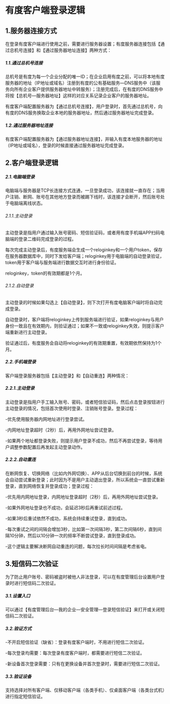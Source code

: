 # 有度客户端登录逻辑

## 1.服务器连接方式

在登录有度客户端进行使用之前，需要进行服务器设置；有度服务器连接包括【通过总机号连接】和【通过服务器地址连接】两种方式：

##### 1.1.通过总机号连接

总机号是有度为每一个企业分配的唯一ID；在企业启用有度之前，可以将本地有度服务器的地址（IP地址或域名）注册到有度的公有基础服务—DNS服务中（该服务向所有企业客户提供服务器地址中转服务）；注册完成后，在有度的DNS服务中将按【总机号—服务器地址】这样的对应关系记录企业客户的服务器地址。

有度客户端配置服务器为【通过总机号连接】，用户登录时，首先通过总机号，向有度的DNS服务换取企业本地的服务器地址，然后通过服务器地址完成登录。	

##### 1.2.通过服务器地址连接

有度客户端配置服务器为【通过服务器地址连接】，并输入有度本地服务器的地址（IP地址或域名），登录的时候直接通过服务器地址完成登录。

## 2.客户端登录逻辑

##### 2.1.电脑端登录

电脑端与服务器是TCP长连接方式连通，一旦登录成功，该连接就一直存在；当用户注销、断网、账号在其他地方登录而被踢下线时，该连接才会断开，然后账号处于电脑端离线状态。

###### 2.1.1.主动登录

主动登录是指用户通过输入账号密码、短信验证码，或者用有度手机端APP扫码电脑端的登录二维码完成登录的过程。

每次完成主动登录后，有度服务端会生成一个reloginkey和一个用户token，保存在服务器数据库中，同时下发给客户端；reloginkey用于电脑端的自动登录验证，token用于客户端与服务端进行数据交互时进行身份验证。

reloginkey，token的有效期都是1个月。

###### 2.1.2.自动登录

主动登录的时候如果勾选上【自动登录】，则下次打开有度电脑客户端时将自动完成登录。

自动登录时，客户端将reloginkey上传到服务端进行验证，如果reloginkey与用户身份一致且在有效期内，则验证通过；如果不一致或reloginkey失效，则提示客户端重新进行主动登录。

验证通过后，有度服务会自动将reloginkey的有效期重置，有效期依然保持为1个月。

##### 2.2.手机端登录

客户端登录服务器包括【主动登录】和【自动重连】两种情况：

##### 2.2.1.主动登录

主动登录是指用户手工输入账号、密码，或者短信验证码，然后点击登录按钮进行主动登录的情况，包括首次使用时登录、注销账号登录。登录过程：

-优先使用服务器内网地址进行登录尝试。

-内网地址登录超时（2秒）后，再用外网地址尝试登录。

-如果两个地址都登录失败，则提示用户登录不成功，然后不再尝试登录，等待用户调整参数配置后再发起主动登录动作。

##### 2.2.2.自动重连

在断网恢复、切换网络（比如内外网切换）、APP从后台切换到前台的时候，系统会自动尝试重新登录；此时因为不是用户主动退出登录，所以系统会一直尝试重新登录，直到网络恢复并登录成功；登录过程：

-优先用内网地址登录，内网地址登录超时（2秒）后，再用外网地址尝试登录。

-如果外网地址登录也不成功，会延迟3秒后再重试前述过程。

-如果3秒后重试依然不成功，系统会持续重试登录，直到成功。

-每次重试之间的间隔会增加3秒，比如第一次间隔3秒，第二次间隔6秒，直到间隔10分钟，然后以10分钟一次的频率不断尝试登录，直到登录成功。

-这个逻辑主要解决断网自动重连的问题，每次拉长时间间隔是考虑省电。

## 3.短信码二次验证

为了防止用户账号、密码被盗时被他人非法登录，可以在有度管理后台设置用户登录时进行短信码二次验证。

##### **3.1.设置入口**

可以通过【有度管理后台—我的企业—安全管理—登录短信验证】来打开或关闭短信码二次验证。

##### **3.2.验证方式**

-不开启短信验证（缺省）：登录有度客户端时，不用进行短信二次验证。

-每次登录均需要：每次登录有度客户端时，都需要进行短信二次验证。

-新设备首次登录需要：只有在更换设备并首次登录时，需要进行短信二次验证。

##### **3.3.验证设备**

支持选择对所有客户端、仅移动客户端（各类手机）、仅桌面客户端（各类台式机）进行指定短信验证。
